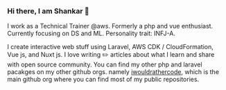 ### Hi there, I am Shankar 👋

I work as a Technical Trainer @aws. Formerly a php and vue enthusiast. Currently focusing on DS and ML. Personality trait: INFJ-A. 

I create interactive web stuff using Laravel, AWS CDK / CloudFormation, Vue js, and Nuxt js. I love writing ✏️ articles about what I learn and share with open source community. You can find my other php and laravel pacakges on my other github orgs. namely [iwouldrathercode](https://github.com/iwouldrathercode), which is the main github org where you can find most of my public repositories.

<!--
**psgganesh/psgganesh** is a ✨ _special_ ✨ repository because its `README.md` (this file) appears on your GitHub profile.

Here are some ideas to get you started:

- 🔭 I’m currently working on ...
- 🌱 I’m currently learning ...
- 👯 I’m looking to collaborate on ...
- 🤔 I’m looking for help with ...
- 💬 Ask me about ...
- 📫 How to reach me: ...
- 😄 Pronouns: ...
- ⚡ Fun fact: ...
-->
